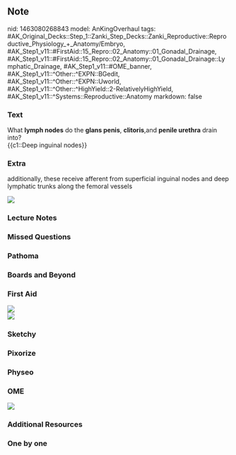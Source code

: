 ## Note
nid: 1463080268843
model: AnKingOverhaul
tags: #AK_Original_Decks::Step_1::Zanki_Step_Decks::Zanki_Reproductive::Reproductive_Physiology_+_Anatomy/Embryo, #AK_Step1_v11::#FirstAid::15_Repro::02_Anatomy::01_Gonadal_Drainage, #AK_Step1_v11::#FirstAid::15_Repro::02_Anatomy::01_Gonadal_Drainage::Lymphatic_Drainage, #AK_Step1_v11::#OME_banner, #AK_Step1_v11::^Other::^EXPN::BGedit, #AK_Step1_v11::^Other::^EXPN::Uworld, #AK_Step1_v11::^Other::^HighYield::2-RelativelyHighYield, #AK_Step1_v11::^Systems::Reproductive::Anatomy
markdown: false

### Text
<div>
  What <b>lymph nodes</b> do the <b>glans penis</b>,
  <b>clitoris</b>,and <b>penile urethra</b> drain into?
</div>
<div>
  {{c1::Deep inguinal nodes}}
</div>

### Extra
additionally, these receive afferent from superficial inguinal
nodes and deep lymphatic trunks along the femoral vessels
<div><img src="paste-35184372088833.jpg"></div>

### Lecture Notes


### Missed Questions


### Pathoma


### Boards and Beyond


### First Aid
<img src="paste-6739a7beceb4106af442f5689dc973868b46efd3.jpg">
<div><img src="tmp6g605b.png"></div>

### Sketchy


### Pixorize


### Physeo


### OME
<div class="ome-widget">
  <a href="https://onlinemeded.org?ref=anki"><img src=
  "_OME_AnkiFlashcards_General_4.png"></a>
</div>

### Additional Resources


### One by one

